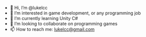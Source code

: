 - 👋 Hi, I’m @lukelcc
- 👀 I’m interested in game development, or any programming job
- 🌱 I’m currently learning Unity C#
- 💞️ I’m looking to collaborate on programming games
- 📫 How to reach me: lukelcc@gmail.com

<!---
lukelcc/lukelcc is a ✨ special ✨ repository because its `README.md` (this file) appears on your GitHub profile.
You can click the Preview link to take a look at your changes.
--->

